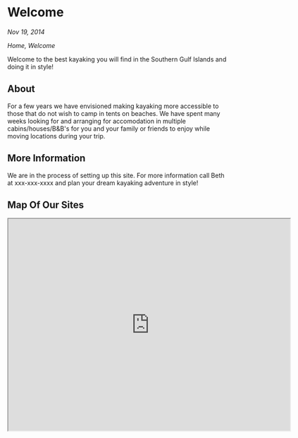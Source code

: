 # Welcome

*Nov 19, 2014*

*Home, Welcome*

Welcome to the best kayaking you will find in the Southern Gulf Islands and doing it in style!


## About

For a few years we have envisioned making kayaking more accessible to those that do not wish to camp
in tents on beaches. We have spent many weeks looking for and arranging for accomodation in multiple
cabins/houses/B&B's for you and your family or friends to enjoy while moving locations during your trip.

## More Information

We are in the process of setting up this site. For more information call Beth at xxx-xxx-xxxx and plan your dream kayaking adventure in style!

## Map Of Our Sites

<iframe src="https://www.google.com/maps/d/embed?mid=1cRm9rBLq9bzLeRG05hVeY_ndT23i-mi9" width="640" height="480"></iframe>
<!--stackedit_data:
eyJoaXN0b3J5IjpbLTIwNzQ1OTU2NTgsMTg1MTE4OTcwLC0xMz
k3NDkzMjQxXX0=
-->